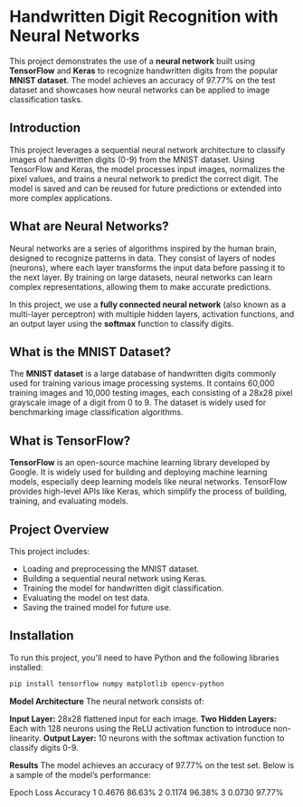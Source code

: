 # Handwritten Digit Recognition with Neural Networks

This project demonstrates the use of a **neural network** built using **TensorFlow** and **Keras** to recognize handwritten digits from the popular **MNIST dataset**. The model achieves an accuracy of 97.77% on the test dataset and showcases how neural networks can be applied to image classification tasks.

## Introduction

This project leverages a sequential neural network architecture to classify images of handwritten digits (0-9) from the MNIST dataset. Using TensorFlow and Keras, the model processes input images, normalizes the pixel values, and trains a neural network to predict the correct digit. The model is saved and can be reused for future predictions or extended into more complex applications.

## What are Neural Networks?

Neural networks are a series of algorithms inspired by the human brain, designed to recognize patterns in data. They consist of layers of nodes (neurons), where each layer transforms the input data before passing it to the next layer. By training on large datasets, neural networks can learn complex representations, allowing them to make accurate predictions.

In this project, we use a **fully connected neural network** (also known as a multi-layer perceptron) with multiple hidden layers, activation functions, and an output layer using the **softmax** function to classify digits.

## What is the MNIST Dataset?

The **MNIST dataset** is a large database of handwritten digits commonly used for training various image processing systems. It contains 60,000 training images and 10,000 testing images, each consisting of a 28x28 pixel grayscale image of a digit from 0 to 9. The dataset is widely used for benchmarking image classification algorithms.

## What is TensorFlow?

**TensorFlow** is an open-source machine learning library developed by Google. It is widely used for building and deploying machine learning models, especially deep learning models like neural networks. TensorFlow provides high-level APIs like Keras, which simplify the process of building, training, and evaluating models.

## Project Overview

This project includes:
- Loading and preprocessing the MNIST dataset.
- Building a sequential neural network using Keras.
- Training the model for handwritten digit classification.
- Evaluating the model on test data.
- Saving the trained model for future use.

## Installation

To run this project, you'll need to have Python and the following libraries installed:

```bash
pip install tensorflow numpy matplotlib opencv-python
```

**Model Architecture**
The neural network consists of:

**Input Layer:** 28x28 flattened input for each image.
**Two Hidden Layers:** Each with 128 neurons using the ReLU activation function to introduce non-linearity.
**Output Layer:** 10 neurons with the softmax activation function to classify digits 0-9.


**Results**
The model achieves an accuracy of 97.77% on the test set. Below is a sample of the model’s performance:

Epoch	Loss	Accuracy
1	0.4676	86.63%
2	0.1174	96.38%
3	0.0730	97.77%
